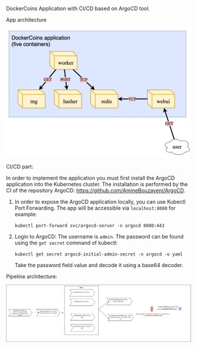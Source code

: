 
DockerCoins Application with CI/CD based on ArgoCD tool.


App architecture

![Dockercoins app architecture](./dockercoins.png)


CI/CD part:

In order to implement the application you must first install the ArgoCD application into the Kubernetes cluster. The installation is performed by the CI of the repository ArgoCD: https://github.com/AmineBouzayeni/ArgoCD.

1. In order to expose the ArgoCD application locally, you can use Kubectl Port Forwarding. The app will be accessible via `localhost:8080` for example:
    ```
    kubectl port-forward svc/argocd-server -n argocd 8080:443
    ```

2. Login to ArgoCD:
    The username is `admin`. The password can be found using the `get secret` command of kubectl:
    ```
    kubectl get secret argocd-initial-admin-secret -n argocd -o yaml
    ```
    Take the password field value and decode it using a base64 decoder.


Pipeline architecture:

![Pipeline architecture](./TeoSchool_argo.png)

